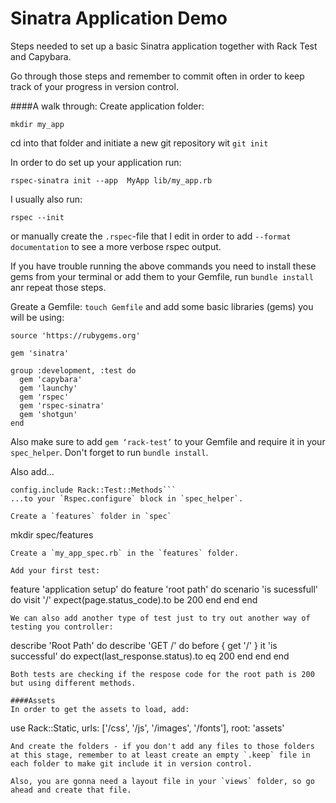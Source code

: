 # Sinatra Application Demo

Steps needed to set up a basic Sinatra application together with Rack Test and Capybara.

Go through those steps and remember to commit often in order to keep track of your progress in version control.

####A walk through:
Create application folder:
```
mkdir my_app
```
cd into that folder and initiate a new git repository wit `git init` 

In order to do set up your application run:
```
rspec-sinatra init --app  MyApp lib/my_app.rb
```
I usually also run:
```
rspec --init
``` 
or manually create the `.rspec`-file that I edit in order to add `--format documentation` to see a more verbose rspec output. 

If you have trouble running the above commands you need to install these gems from your terminal or add them to your Gemfile, run `bundle install` anr repeat those steps. 

Greate a Gemfile: `touch Gemfile` and add some basic libraries (gems) you will be using: 
```
source 'https://rubygems.org'

gem 'sinatra'

group :development, :test do
  gem 'capybara'
  gem 'launchy'
  gem 'rspec'
  gem 'rspec-sinatra'
  gem 'shotgun'
end
```
Also make sure to add `gem ‘rack-test’` to your Gemfile and require it in your `spec_helper`. Don't forget to run `bundle install`.

Also add... 
```
config.include Rack::Test::Methods```
...to your `Rspec.configure` block in `spec_helper`.

Create a `features` folder in `spec` 
```
mkdir spec/features
``` 
Create a `my_app_spec.rb` in the `features` folder. 

Add your first test:

```
feature 'application setup' do
  feature 'root path' do
    scenario 'is sucessfull' do
      visit '/'
      expect(page.status_code).to be 200
    end
  end
end 
``` 
We can also add another type of test just to try out another way of testing you controller: 
```
describe 'Root Path' do
  describe 'GET /' do
    before { get '/' } 
    it 'is successful' do
      expect(last_response.status).to eq 200
    end
  end
end
``` 
Both tests are checking if the respose code for the root path is 200 but using different methods. 

####Assets
In order to get the assets to load, add:
```
use Rack::Static, urls: ['/css', '/js', '/images', '/fonts'], root: 'assets'
```
And create the folders - if you don't add any files to those folders at this stage, remember to at least create an empty `.keep` file in each folder to make git include it in version control. 

Also, you are gonna need a layout file in your `views` folder, so go ahead and create that file. 
